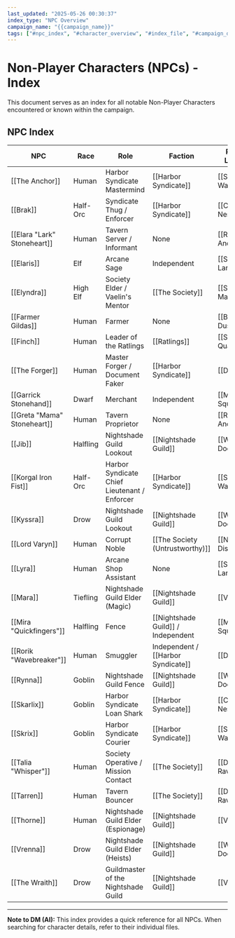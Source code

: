 ```yaml
---
last_updated: "2025-05-26 00:30:37"
index_type: "NPC Overview"
campaign_name: "{{campaign_name}}"
tags: ["#npc_index", "#character_overview", "#index_file", "#campaign_data", "#character_list", "#allies", "#enemies", "#contacts"] # (NEW/ENHANCED)
---
```

# Non-Player Characters (NPCs) - Index

This document serves as an index for all notable Non-Player Characters encountered or known within the campaign.

## NPC Index

| NPC | Race | Role | Faction | Primary Location |
|---|---|---|---|---|
| [[The Anchor]] | Human | Harbor Syndicate Mastermind | [[Harbor Syndicate]] | [[Syndicate Warehouse]] |
| [[Brak]] | Half-Orc | Syndicate Thug / Enforcer | [[Harbor Syndicate]] | [[Crow's Nest]] |
| [[Elara "Lark" Stoneheart]] | Human | Tavern Server / Informant | None | [[Rusty Anchor]] |
| [[Elaris]] | Elf | Arcane Sage | Independent | [[Shaded Lantern]] |
| [[Elyndra]] | High Elf | Society Elder / Vaelin's Mentor | [[The Society]] | [[Starfall Manor]] |
| [[Farmer Gildas]] | Human | Farmer | None | [[Beyond Duskhaven]] |
| [[Finch]] | Human | Leader of the Ratlings | [[Ratlings]] | [[Shadow Quarter]] |
| [[The Forger]] | Human | Master Forger / Document Faker | [[Harbor Syndicate]] | [[Docks]] |
| [[Garrick Stonehand]] | Dwarf | Merchant | Independent | [[Market Square]] |
| [[Greta "Mama" Stoneheart]] | Human | Tavern Proprietor | None | [[Rusty Anchor]] |
| [[Jib]] | Halfling | Nightshade Guild Lookout | [[Nightshade Guild]] | [[Whispering Door]] |
| [[Korgal Iron Fist]] | Half-Orc | Harbor Syndicate Chief Lieutenant / Enforcer | [[Harbor Syndicate]] | [[Syndicate Warehouse]] |
| [[Kyssra]] | Drow | Nightshade Guild Lookout | [[Nightshade Guild]] | [[Whispering Door]] |
| [[Lord Varyn]] | Human | Corrupt Noble | [[The Society (Untrustworthy)]] | [[Noble District]] |
| [[Lyra]] | Human | Arcane Shop Assistant | None | [[Shaded Lantern]] |
| [[Mara]] | Tiefling | Nightshade Guild Elder (Magic) | [[Nightshade Guild]] | [[Veil]] |
| [[Mira "Quickfingers"]] | Halfling | Fence | [[Nightshade Guild]] / Independent | [[Market Square]] |
| [[Rorik "Wavebreaker"]] | Human | Smuggler | Independent / [[Harbor Syndicate]] | [[Docks]] |
| [[Rynna]] | Goblin | Nightshade Guild Fence | [[Nightshade Guild]] | [[Whispering Door]] |
| [[Skarlix]] | Goblin | Harbor Syndicate Loan Shark | [[Harbor Syndicate]] | [[Crow's Nest]] |
| [[Skrix]] | Goblin | Harbor Syndicate Courier | [[Harbor Syndicate]] | [[Syndicate Warehouse]] |
| [[Talia "Whisper"]] | Human | Society Operative / Mission Contact | [[The Society]] | [[Drunken Raven]] |
| [[Tarren]] | Human | Tavern Bouncer | [[The Society]] | [[Drunken Raven]] |
| [[Thorne]] | Human | Nightshade Guild Elder (Espionage) | [[Nightshade Guild]] | [[Veil]] |
| [[Vrenna]] | Drow | Nightshade Guild Elder (Heists) | [[Nightshade Guild]] | [[Whispering Door]] |
| [[The Wraith]] | Drow | Guildmaster of the Nightshade Guild | [[Nightshade Guild]] | [[Veil]] |

---
**Note to DM (AI):** This index provides a quick reference for all NPCs. When searching for character details, refer to their individual files.